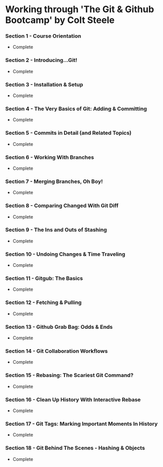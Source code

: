 # Working through 'The Git & Github Bootcamp' by Colt Steele

### Section 1 - Course Orientation

- Complete

### Section 2 - Introducing...Git!

- Complete

### Section 3 - Installation & Setup

- Complete

### Section 4 - The Very Basics of Git: Adding & Committing

- Complete

### Section 5 - Commits in Detail (and Related Topics)

- Complete

### Section 6 - Working With Branches

- Complete

### Section 7 - Merging Branches, Oh Boy!

- Complete

### Section 8 - Comparing Changed With Git Diff

- Complete

### Section 9 - The Ins and Outs of Stashing

- Complete

### Section 10 - Undoing Changes & Time Traveling

- Complete

### Section 11 - Gitgub: The Basics

- Complete

### Section 12 - Fetching & Pulling

- Complete

### Section 13 - Github Grab Bag: Odds & Ends

- Complete

### Section 14 - Git Collaboration Workflows

- Complete

### Section 15 - Rebasing: The Scariest Git Command?

- Complete

### Section 16 - Clean Up History With Interactive Rebase

- Complete

### Section 17 - Git Tags: Marking Important Moments In History

- Complete

### Section 18 - Git Behind The Scenes - Hashing & Objects

- Complete
